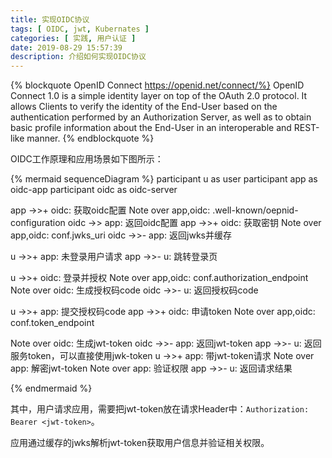 ```yaml
---
title: 实现OIDC协议
tags: [ OIDC, jwt, Kubernates ]
categories: [ 实践, 用户认证 ]
date: 2019-08-29 15:57:39
description: 介绍如何实现OIDC协议
---
```


{% blockquote OpenID Connect https://openid.net/connect/%}
OpenID Connect 1.0 is a simple identity layer on top of the OAuth 2.0 protocol. It allows Clients to verify the identity of the End-User based on the authentication performed by an Authorization Server, as well as to obtain basic profile information about the End-User in an interoperable and REST-like manner.
{% endblockquote %}

OIDC工作原理和应用场景如下图所示：

{% mermaid sequenceDiagram %}
participant u as user
participant app as oidc-app
participant oidc as oidc-server

app ->>+ oidc: 获取oidc配置
Note over app,oidc: .well-known/oepnid-configuration
oidc ->> app: 返回oidc配置
app ->>+ oidc: 获取密钥
Note over app,oidc: conf.jwks_uri
oidc ->>- app: 返回jwks并缓存

u ->>+ app: 未登录用户请求
app ->>- u: 跳转登录页

u ->>+ oidc: 登录并授权
Note over app,oidc: conf.authorization_endpoint
Note over oidc: 生成授权码code
oidc ->>- u: 返回授权码code

u ->>+ app: 提交授权码code
app ->>+ oidc: 申请token
Note over app,oidc: conf.token_endpoint

Note over oidc: 生成jwt-token
oidc ->>- app: 返回jwt-token
app ->>- u: 返回服务token，可以直接使用jwk-token
u ->>+ app: 带jwt-token请求
Note over app: 解密jwt-token
Note over app: 验证权限
app ->>- u: 返回请求结果

{% endmermaid %}

其中，用户请求应用，需要把jwt-token放在请求Header中：`Authorization: Bearer <jwt-token>`。

应用通过缓存的jwks解析jwt-token获取用户信息并验证相关权限。

